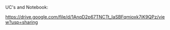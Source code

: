 UC's and Notebook:

https://drive.google.com/file/d/1AnqD2p67TNCTt_IaSBFqmioxk7iK9QPz/view?usp=sharing
